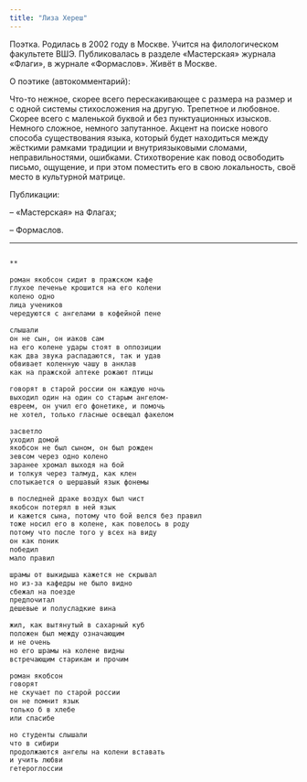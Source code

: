 ```yaml
---
title: "Лиза Хереш"
---
```


Поэтка.  Родилась в 2002 году в Москве. Учится на филологическом факультете ВШЭ. Публиковалась в разделе «Мастерская» журнала «Флаги», в журнале «Формаслов». Живёт в Москве.

О поэтике (автокомментарий):

Что-то нежное, скорее всего перескакивающее с размера на размер и с одной системы стихосложения на другую. Трепетное и любовное. Скорее всего с маленькой буквой и без пунктуационных изысков. Немного сложное, немного запутанное. Акцент на поиске нового способа существования языка, который будет находиться между жёсткими рамками традиции и внутриязыковыми сломами, неправильностями, ошибками. Стихотворение как повод освободить письмо, ощущение, и при этом поместить его в свою локальность, своё место в культурной матрице.

Публикации:

– «Мастерская» на Флагах;

– Формаслов.

***
```html

**

роман якобсон сидит в пражском кафе
глухое печенье крошится на его колени
колено одно
лица учеников
чередуются с ангелами в кофейной пене

слышали
он не сын, он иаков сам
на его колене удары стоят в оппозиции
как два звука распадаются, так и удав
обвивает коленную чашу в анклав
как на пражской аптеке рожают птицы

говорят в старой россии он каждую ночь
выходил один на один со старым ангелом-
евреем, он учил его фонетике, и помочь
не хотел, только гласные освещал факелом

засветло
уходил домой
якобсон не был сыном, он был рожден
зевсом через одно колено
заранее хромал выходя на бой
и толкуя через талмуд, как клен
спотыкается о шершавый язык фонемы

в последней драке воздух был чист
якобсон потерял в ней язык
и кажется сына, потому что бой велся без правил
тоже носил его в колене, как повелось в роду
потому что после того у всех на виду
он как поник
победил
мало правил

шрамы от выкидыша кажется не скрывал
но из-за кафедры не было видно
сбежал на поезде
предпочитал
дешевые и полусладкие вина

жил, как вытянутый в сахарный куб
положен был между означающим
и не очень
но его шрамы на колене видны
встречающим старикам и прочим

роман якобсон
говорят
не скучает по старой россии
он не помнит язык
только б в хлебе
или спасибе

но студенты слышали
что в сибири
продолжаются ангелы на колени вставать
и учить любви
гетероглоссии
```